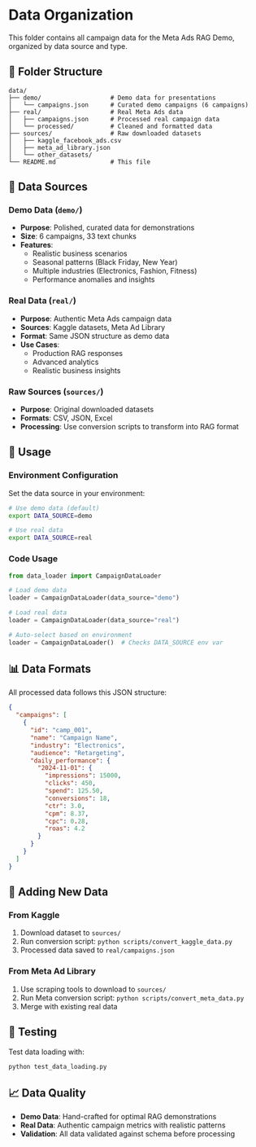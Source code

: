 # Data Organization

This folder contains all campaign data for the Meta Ads RAG Demo, organized by data source and type.

## 📁 Folder Structure

```
data/
├── demo/                   # Demo data for presentations
│   └── campaigns.json      # Curated demo campaigns (6 campaigns)
├── real/                   # Real Meta Ads data
│   ├── campaigns.json      # Processed real campaign data
│   └── processed/          # Cleaned and formatted data
├── sources/                # Raw downloaded datasets
│   ├── kaggle_facebook_ads.csv
│   ├── meta_ad_library.json
│   └── other_datasets/
└── README.md               # This file
```

## 🎯 Data Sources

### Demo Data (`demo/`)
- **Purpose**: Polished, curated data for demonstrations
- **Size**: 6 campaigns, 33 text chunks
- **Features**: 
  - Realistic business scenarios
  - Seasonal patterns (Black Friday, New Year)
  - Multiple industries (Electronics, Fashion, Fitness)
  - Performance anomalies and insights

### Real Data (`real/`)
- **Purpose**: Authentic Meta Ads campaign data
- **Sources**: Kaggle datasets, Meta Ad Library
- **Format**: Same JSON structure as demo data
- **Use Cases**: 
  - Production RAG responses
  - Advanced analytics
  - Realistic business insights

### Raw Sources (`sources/`)
- **Purpose**: Original downloaded datasets
- **Formats**: CSV, JSON, Excel
- **Processing**: Use conversion scripts to transform into RAG format

## 🔧 Usage

### Environment Configuration
Set the data source in your environment:

```bash
# Use demo data (default)
export DATA_SOURCE=demo

# Use real data
export DATA_SOURCE=real
```

### Code Usage
```python
from data_loader import CampaignDataLoader

# Load demo data
loader = CampaignDataLoader(data_source="demo")

# Load real data  
loader = CampaignDataLoader(data_source="real")

# Auto-select based on environment
loader = CampaignDataLoader()  # Checks DATA_SOURCE env var
```

## 📊 Data Formats

All processed data follows this JSON structure:

```json
{
  "campaigns": [
    {
      "id": "camp_001",
      "name": "Campaign Name",
      "industry": "Electronics",
      "audience": "Retargeting",
      "daily_performance": {
        "2024-11-01": {
          "impressions": 15000,
          "clicks": 450,
          "spend": 125.50,
          "conversions": 18,
          "ctr": 3.0,
          "cpm": 8.37,
          "cpc": 0.28,
          "roas": 4.2
        }
      }
    }
  ]
}
```

## 🔄 Adding New Data

### From Kaggle
1. Download dataset to `sources/`
2. Run conversion script: `python scripts/convert_kaggle_data.py`
3. Processed data saved to `real/campaigns.json`

### From Meta Ad Library
1. Use scraping tools to download to `sources/`
2. Run Meta conversion script: `python scripts/convert_meta_data.py`
3. Merge with existing real data

## 🧪 Testing

Test data loading with:
```bash
python test_data_loading.py
```

## 📈 Data Quality

- **Demo Data**: Hand-crafted for optimal RAG demonstrations
- **Real Data**: Authentic campaign metrics with realistic patterns
- **Validation**: All data validated against schema before processing